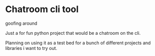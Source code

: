 # Chatroom cli tool
goofing around

Just a for fun python project that would be a chatroom on the cli.

Planning on using it as a test bed for a bunch of different projects and libraries i want to try out.
